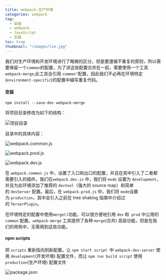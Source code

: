 ```yaml
---
title: webpack-生产环境
categories: webpack
tag:
  - 前端
  - webpack
  - JavaScript
  - 实践
toc: true
thumbnail: "/images/lie.jpg"
---
```

我们对生产环境和开发环境进行了略微的区分，但是要遵循不重复的原则，所以需要保留一个`common`的配置，为了讲这些配置合并在一起，需要使用一个工具`webpack-merge`,此工具会引用 `common"`配置，因此我们不必再在环境特定(`environment-specific`)的配置中编写重复代码。
#### 安装
```
npm install --save-dev webpack-merge
```
<!--more-->
将项目目录修改为如下的结构：

![项目目录](https://upload-images.jianshu.io/upload_images/13681871-377c71ae3b8afc2d.png?imageMogr2/auto-orient/strip%7CimageView2/2/w/1240)

目录中的具体内容：

![webpack.common.js](https://upload-images.jianshu.io/upload_images/13681871-b9fdf17870a9be9b.png?imageMogr2/auto-orient/strip%7CimageView2/2/w/1240)

![webpack.prod.js](https://upload-images.jianshu.io/upload_images/13681871-fad7647731d6e3fa.png?imageMogr2/auto-orient/strip%7CimageView2/2/w/1240)

![webpack.dev.js](https://upload-images.jianshu.io/upload_images/13681871-788d5bd076a49dfc.png?imageMogr2/auto-orient/strip%7CimageView2/2/w/1240)

在 `webpack.common.js` 中，设置了入口和出口的配置，并且在其中引入了二者都需要引入的插件。我们在`webpack.dev.js` 中，我们将 `mode` 设置为 `development`，并且为此环境添加了推荐的 `devtool`（强大的 source map）和简单的 `devServer` 配置。最后，在 `webpack.prod.js` 中，我们将 `mode`设置为 `production`，其中会引入之前在 tree shaking 指南中介绍过的 `TerserPlugin`。

在环境特定的配置中使用` merge() `功能，可以很方便地引用 `dev` 和` prod` 中公用的 `common` 配置。`webpack-merge` 工具提供了各种 `merge`(合并) 高级功能，但是在我们的用例中，无需用到这些功能。
#### npm scripts
把 `scripts` 重新指向到新配置。让 `npm start script `中 `webpack-dev-server` 使用 `development`(开发环境) 配置文件，而让 `npm run build script` 使用 `production`(生产环境) 配置文件

![package.json](https://upload-images.jianshu.io/upload_images/13681871-6a30fcf97e0b9e37.png?imageMogr2/auto-orient/strip%7CimageView2/2/w/1240)


